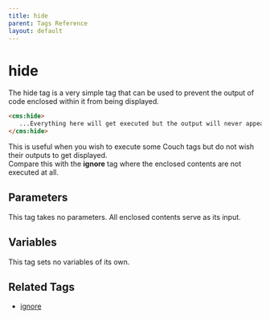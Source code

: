 ```yaml
---
title: hide
parent: Tags Reference
layout: default
---
```


# hide

The hide tag is a very simple tag that can be used to prevent the output of code enclosed within it from being displayed.

```html
<cms:hide>
   ...Everything here will get executed but the output will never appear on the webpage...
</cms:hide>
```

This is useful when you wish to execute some Couch tags but do not wish their outputs to get displayed.<br/>
Compare this with the **ignore** tag where the enclosed contents are not executed at all.

## Parameters

This tag takes no parameters. All enclosed contents serve as its input.

## Variables

This tag sets no variables of its own.

## Related Tags

* [ignore](./ignore.html)

